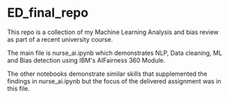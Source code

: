 # ED_final_repo

This repo is a collection of my Machine Learning Analysis and bias review as part of a recent university course.

The main file is nurse_ai.ipynb which demonstrates NLP, Data cleaning, ML and Bias detection using IBM's AIFairness 360 Module.

The other notebooks demonstrate similar skills that supplemented the findings in nurse_ai.ipynb but the focus of the delivered assignment was in this file.
